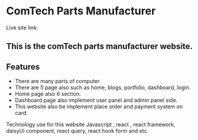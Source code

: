 # ComTech Parts Manufacturer

Live site link: 

## This is the comTech parts manufacturer website.

## Features

* There are many parts of computer
* There are 5 page also such as home, blogs,   portfolio, dashboard, login.
* Home page also 6 section.
* Dashboard page also implement user panel and admin panel side.
* This website also be implement place order and payment system on card.

Technology use for this website Javascript , react , react framework, daisyUi component, react query, react hook form and etc.